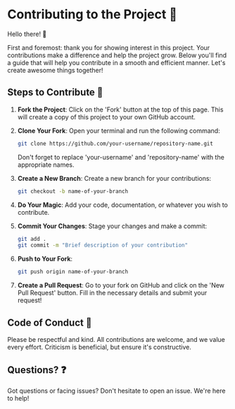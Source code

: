 # Contributing to the Project 🚀

Hello there! 👋

First and foremost: thank you for showing interest in this project. Your contributions make a difference and help the project grow. Below you'll find a guide that will help you contribute in a smooth and efficient manner. Let's create awesome things together!

## Steps to Contribute 📜

1. **Fork the Project**: Click on the 'Fork' button at the top of this page. This will create a copy of this project to your own GitHub account.

2. **Clone Your Fork**: Open your terminal and run the following command:

   ```bash
   git clone https://github.com/your-username/repository-name.git
   ```

   Don't forget to replace 'your-username' and 'repository-name' with the appropriate names.

3. **Create a New Branch**: Create a new branch for your contributions:

   ```bash
   git checkout -b name-of-your-branch
   ```

4. **Do Your Magic**: Add your code, documentation, or whatever you wish to contribute.

5. **Commit Your Changes**: Stage your changes and make a commit:

   ```bash
   git add .
   git commit -m "Brief description of your contribution"
   ```

6. **Push to Your Fork**:

   ```bash
   git push origin name-of-your-branch
   ```

7. **Create a Pull Request**: Go to your fork on GitHub and click on the 'New Pull Request' button. Fill in the necessary details and submit your request!

## Code of Conduct 🤝

Please be respectful and kind. All contributions are welcome, and we value every effort. Criticism is beneficial, but ensure it's constructive.

## Questions? ❓

Got questions or facing issues? Don't hesitate to open an issue. We're here to help!
